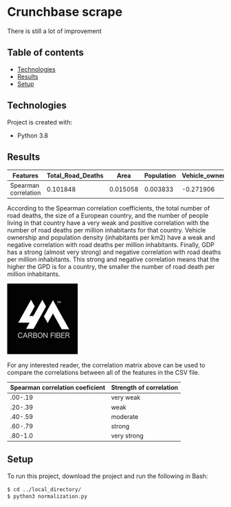 # Crunchbase scrape

There is still a lot of improvement 

## Table of contents
* [Technologies](#Technologies)
* [Results](#Results)
* [Setup](#Setup)
	
## Technologies
Project is created with:
* Python 3.8

## Results


| Features | Total_Road_Deaths | Area  | Population | Vehicle_ownership | Population_density  | GDP |
| --- | --- | --- | --- |--- |--- |---|
| Spearman correlation | 0.101848 | 0.015058 | 0.003833 | -0.271906 | -0.287514 | -0.774538 |

According to the Spearman correlation coefficients, the total number of road deaths, the size of a European country, and the number of people living in that country have a very weak and positive correlation with the number of road deaths per million inhabitants for that country. Vehicle ownership and population density (inhabitants per km2) have a weak and negative correlation with road deaths per million inhabitants. Finally, GDP has a strong (almost very strong) and negative correlation with road deaths per million inhabitants. This strong and negative correlation means that the higher the GPD is for a country, the smaller the number of road death per million inhabitants.


![Algorithm schema](./4m-carbon-fiberPIC.png)



For any interested reader, the correlation matrix above can be used to compare the correlations between all of the features in the CSV file.

| Spearman correlation coeficient| Strength of correlation |
| --- | --- |
| .00-.19 | very weak |
| .20-.39 | weak |
| .40-.59 | moderate |
| .60-.79 | strong |
| .80-1.0 | very strong |
	
## Setup
To run this project, download the project and run the following in Bash:

```
$ cd ../local_directory/
$ python3 normalization.py
```
